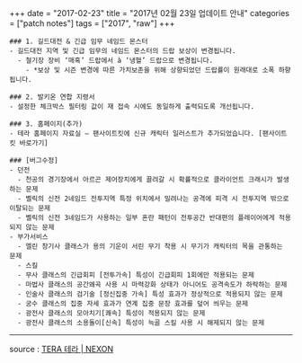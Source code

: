 +++
date = "2017-02-23"
title = "2017년 02월 23일 업데이트 안내"
categories = ["patch notes"]
tags = ["2017", "raw"]
+++

```
### 1. 길드대전 & 긴급 임무 네임드 몬스터
- 길드대전 지역 및 긴급 임무의 네임드 몬스터의 드랍 보상이 변경됩니다.
  - 철기장 장비 ‘매혹’ 드랍에서 à ‘냉혈’ 드랍으로 변경됩니다.
    - *보상 및 시즌 변경에 따른 가치보존을 위해 상향되었던 드랍률이 원래대로 소폭 하향 됩니다.

### 2. 발키온 연합 지령서
- 설정한 체크박스 필터링 값이 재 접속 시에도 동일하게 출력되도록 개선됩니다.

### 3. 홈페이지(추가)
- 테라 홈페이지 자료실 – 팬사이트킷에 신규 캐릭터 일러스트가 추가되었습니다. [팬사이트킷 바로가기]

### [버그수정]
- 던전
  - 천공의 경기장에서 아르곤 제어장치에게 끌려갈 시 확률적으로 클라이언트 크래시가 발생하는 문제
  - 벨릭의 신전 2네임드 전투지역 특정 위치에서 밀려나는 공격에 피격 시 전투지역 밖으로 이탈되는 문제
  - 벨릭의 신전 3네임드가 사용하는 일부 혼란 패턴이 전투공간 반대편의 플레이어에게 적용되지 않는 문제
- 부가서비스
  - 엘린 창기사 클래스가 용의 기운이 서린 무기 착용 시 무기가 캐릭터의 목을 관통하는 문제
  - 스킬
  - 무사 클래스의 긴급회피 [전투가속] 특성이 긴급회피 1회에만 적용되는 문제
  - 마법사 클래스의 공간왜곡 사용 시 마력강화 상태가 아니어도 공격속도가 하락하는 문제
  - 인술사 클래스의 검기술 [정신집중 가속] 특성 효과가 정상적으로 적용되지 않는 문제
  - 궁수 클래스의 집중 자세 효과가 연계 집중 문장 효과를 덮어 씌우는 문제
  - 광전사 클래스의 모아치기[쾌속] 특성이 적용되지 않는 문제
  - 광전사 클래스의 소용돌이[신속] 특성이 늑골 스킬 사용 시 해제되지 않는 문제
```

----

source : [TERA 테라 | NEXON](http://tera.nexon.com/news/update/view.aspx?n4articlesn=265)
